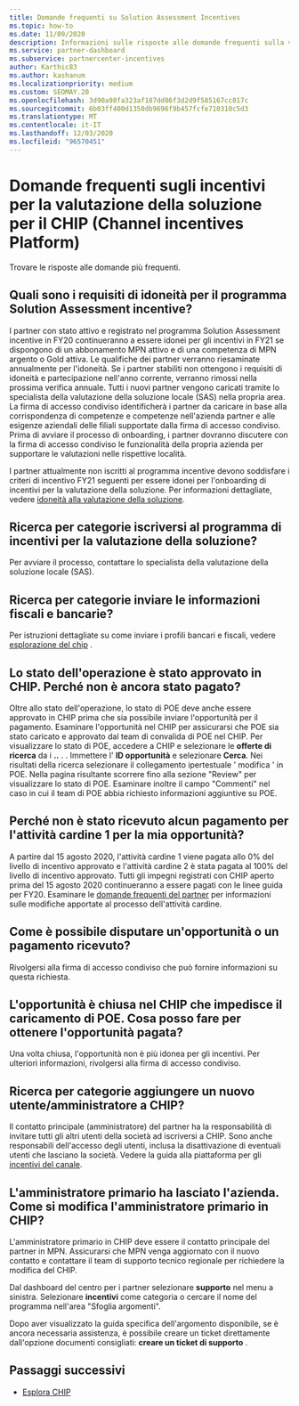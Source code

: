 ```yaml
---
title: Domande frequenti su Solution Assessment Incentives
ms.topic: how-to
ms.date: 11/09/2020
description: Informazioni sulle risposte alle domande frequenti sulla valutazione della soluzione nella piattaforma di incentivi di canale (CHIP).
ms.service: partner-dashboard
ms.subservice: partnercenter-incentives
author: Karthic83
ms.author: kashanum
ms.localizationpriority: medium
ms.custom: SEOMAY.20
ms.openlocfilehash: 3d90a98fa323af187dd86f3d2d9f585167cc817c
ms.sourcegitcommit: 6b03ff400d1350db9696f9b457fcfe710310c5d3
ms.translationtype: MT
ms.contentlocale: it-IT
ms.lasthandoff: 12/03/2020
ms.locfileid: "96570451"
---
```

# <a name="solution-assessment-incentives-faq-for-the-channel-incentives-platform-chip"></a>Domande frequenti sugli incentivi per la valutazione della soluzione per il CHIP (Channel incentives Platform) 

Trovare le risposte alle domande più frequenti.

## <a name="what-are-the-eligibility-requirements-for-the-solution-assessment-incentive-program"></a>Quali sono i requisiti di idoneità per il programma Solution Assessment incentive?

I partner con stato attivo e registrato nel programma Solution Assessment incentive in FY20 continueranno a essere idonei per gli incentivi in FY21 se dispongono di un abbonamento MPN attivo e di una competenza di MPN argento o Gold attiva. Le qualifiche dei partner verranno riesaminate annualmente per l'idoneità.  Se i partner stabiliti non ottengono i requisiti di idoneità e partecipazione nell'anno corrente, verranno rimossi nella prossima verifica annuale.  Tutti i nuovi partner vengono caricati tramite lo specialista della valutazione della soluzione locale (SAS) nella propria area.  La firma di accesso condiviso identificherà i partner da caricare in base alla corrispondenza di competenze e competenze nell'azienda partner e alle esigenze aziendali delle filiali supportate dalla firma di accesso condiviso.
Prima di avviare il processo di onboarding, i partner dovranno discutere con la firma di accesso condiviso le funzionalità della propria azienda per supportare le valutazioni nelle rispettive località. 

I partner attualmente non iscritti al programma incentive devono soddisfare i criteri di incentivo FY21 seguenti per essere idonei per l'onboarding di incentivi per la valutazione della soluzione. Per informazioni dettagliate, vedere [idoneità alla valutazione della soluzione](chip-solutions-assessment-eligible.md).

## <a name="how-do-i-enroll-in-the-solution-assessments-incentive-program"></a>Ricerca per categorie iscriversi al programma di incentivi per la valutazione della soluzione?

Per avviare il processo, contattare lo specialista della valutazione della soluzione locale (SAS).

## <a name="how-do-i-submit-my-bank-and-tax-details"></a>Ricerca per categorie inviare le informazioni fiscali e bancarie?

Per istruzioni dettagliate su come inviare i profili bancari e fiscali, vedere [esplorazione del chip](chip-intro.md) .

## <a name="my-deal-status-has-been-approved-in-chip-why-hasnt-it-been-paid-yet"></a>Lo stato dell'operazione è stato approvato in CHIP. Perché non è ancora stato pagato?

Oltre allo stato dell'operazione, lo stato di POE deve anche essere approvato in CHIP prima che sia possibile inviare l'opportunità per il pagamento. Esaminare l'opportunità nel CHIP per assicurarsi che POE sia stato caricato e approvato dal team di convalida di POE nel CHIP. Per visualizzare lo stato di POE, accedere a CHIP e selezionare le **offerte di ricerca** da i **..** . . Immettere l' **ID opportunità** e selezionare **Cerca**. Nei risultati della ricerca selezionare il collegamento ipertestuale ' modifica ' in POE. Nella pagina risultante scorrere fino alla sezione "Review" per visualizzare lo stato di POE. Esaminare inoltre il campo "Commenti" nel caso in cui il team di POE abbia richiesto informazioni aggiuntive su POE.

## <a name="why-did-i-not-receive-any-payment-for-milestone-1-for-my-opportunity"></a>Perché non è stato ricevuto alcun pagamento per l'attività cardine 1 per la mia opportunità?

A partire dal 15 agosto 2020, l'attività cardine 1 viene pagata allo 0% del livello di incentivo approvato e l'attività cardine 2 è stata pagata al 100% del livello di incentivo approvato. Tutti gli impegni registrati con CHIP aperto prima del 15 agosto 2020 continueranno a essere pagati con le linee guida per FY20. Esaminare le [domande frequenti del partner](https://assetsprod.microsoft.com/solution-assessment-incentive-program-faq.pdf) per informazioni sulle modifiche apportate al processo dell'attività cardine.

## <a name="how-to-i-dispute-an-opportunity-or-payment-i-received"></a>Come è possibile disputare un'opportunità o un pagamento ricevuto?

Rivolgersi alla firma di accesso condiviso che può fornire informazioni su questa richiesta.

## <a name="the-opportunity-is-closed-in-chip-which-is-preventing-me-from-uploading-poe-what-can-i-do-to-get-the-opportunity-paid"></a>L'opportunità è chiusa nel CHIP che impedisce il caricamento di POE. Cosa posso fare per ottenere l'opportunità pagata?

Una volta chiusa, l'opportunità non è più idonea per gli incentivi. Per ulteriori informazioni, rivolgersi alla firma di accesso condiviso.

## <a name="how-do-i-add-a-new-adminuser-to-chip"></a>Ricerca per categorie aggiungere un nuovo utente/amministratore a CHIP?

Il contatto principale (amministratore) del partner ha la responsabilità di invitare tutti gli altri utenti della società ad iscriversi a CHIP. Sono anche responsabili dell'accesso degli utenti, inclusa la disattivazione di eventuali utenti che lasciano la società. Vedere la guida alla piattaforma per gli [incentivi del canale](chip-intro.md).

## <a name="the-primary-admin-has-left-our-company-how-do-we-change-my-primary-admin-in-chip"></a>L'amministratore primario ha lasciato l'azienda. Come si modifica l'amministratore primario in CHIP?

L'amministratore primario in CHIP deve essere il contatto principale del partner in MPN. Assicurarsi che MPN venga aggiornato con il nuovo contatto e contattare il team di supporto tecnico regionale per richiedere la modifica del CHIP.

Dal dashboard del centro per i partner selezionare **supporto** nel menu a sinistra. Selezionare **incentivi** come categoria o cercare il nome del programma nell'area "Sfoglia argomenti".

Dopo aver visualizzato la guida specifica dell'argomento disponibile, se è ancora necessaria assistenza, è possibile creare un ticket direttamente dall'opzione documenti consigliati: **creare un ticket di supporto** .

## <a name="next-steps"></a>Passaggi successivi

- [Esplora CHIP](chip-intro.md)
